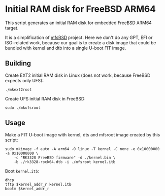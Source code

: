 # Initial RAM disk for FreeBSD ARM64

This script generates an initial RAM disk for embedded FreeBSD ARM64 target.

It is a simplification of [mfsBSD](http://mfsbsd.vx.sk) project. Here we don't do any GPT, EFI or ISO-related work, because our goal is to create a disk image that could be bundled with kernel and dtb into a single U-boot FIT image.

## Building

Create EXT2 initial RAM disk in Linux (does not work, because FreeBSD expects only UFS):

```
./mkext2root
```

Create UFS initial RAM disk in FreeBSD:

```
sudo ./mkufsroot
```

## Usage

Make a FIT U-boot image with kernel, dts and mfsroot image created by this script:

```
sudo mkimage -f auto -A arm64 -O linux -T kernel -C none -e 0x10000000 -a 0x10000000 \
    -c "RK3328 FreeBSD firmware" -d ./kernel.bin \
    -b ./rk3328-rock64.dtb -i ./mfsroot kernel.itb
```

Boot `kernel.itb`:

```
dhcp
tftp $kernel_addr_r kernel.itb
bootm $kernel_addr_r
```

